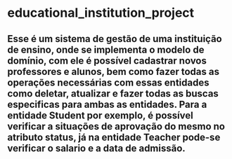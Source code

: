 # educational_institution_project
 
## Esse é um sistema de gestão de uma instituição de ensino, onde se implementa o modelo de domínio, com ele é possível cadastrar novos professores e alunos, bem como fazer todas as operações  necessárias com essas entidades como deletar, atualizar e fazer todas as buscas especificas para ambas as entidades. Para a entidade Student por exemplo, é possível verificar a situações de aprovação do mesmo no atributo status, já na entidade Teacher pode-se verificar o salario e a data de admissão.
